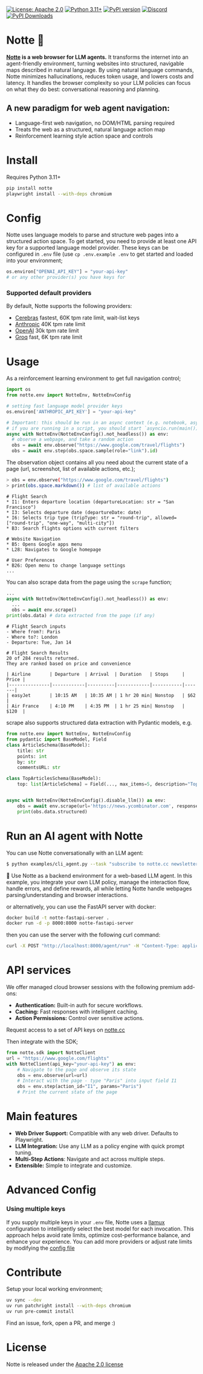[![License: Apache 2.0](https://img.shields.io/badge/License-Apache%202.0-blue.svg)](https://opensource.org/licenses/Apache-2.0)
[![Python 3.11+](https://img.shields.io/badge/python-3.11+-blue.svg)](https://www.python.org/downloads/)
[![PyPI version](https://img.shields.io/pypi/v/notte)](https://pypi.org/project/notte/)
[![Discord](https://img.shields.io/discord/1312234428444966924?color=7289DA&label=Discord&logo=discord&logoColor=white)](https://discord.gg/atbh5s6bts)
[![PyPI Downloads](https://static.pepy.tech/badge/notte)](https://pepy.tech/projects/notte)

# Notte 🌌

**[Notte](https://www.notte.cc/?ref=github) is a web browser for LLM agents.** It transforms the internet into an agent-friendly environment, turning websites into structured, navigable maps described in natural language. By using natural language commands, Notte minimizes hallucinations, reduces token usage, and lowers costs and latency. It handles the browser complexity so your LLM policies can focus on what they do best: conversational reasoning and planning.

## A new paradigm for web agent navigation:

- Language-first web navigation, no DOM/HTML parsing required
- Treats the web as a structured, natural language action map
- Reinforcement learning style action space and controls

# Install

Requires Python 3.11+

```bash
pip install notte
playwright install --with-deps chromium
```

# Config

Notte uses language models to parse and structure web pages into a structured action space. To get started, you need to provide at least one API key for a supported language model provider. These keys can be configured in `.env` file (use `cp .env.example .env` to get started and loaded into your environment;

```python
os.environ["OPENAI_API_KEY"] = "your-api-key"
# or any other provider(s) you have keys for
```

### Supported default providers

By default, Notte supports the following providers:

- [Cerebras](https://cerebras.ai/inference) fastest, 60K tpm rate limit, wait-list keys
- [Anthropic](https://docs.anthropic.com/en/docs/api/api-reference) 40K tpm rate limit
- [OpenAI](https://platform.openai.com/docs/guides/chat/introduction) 30k tpm rate limit
- [Groq](https://console.groq.com/docs/api-keys) fast, 6K tpm rate limit

# Usage

As a reinforcement learning environment to get full navigation control;

```python
import os
from notte.env import NotteEnv, NotteEnvConfig

# setting fast language model provider keys
os.environ['ANTHROPIC_API_KEY'] = "your-api-key"

# Important: this should be run in an async context (e.g. notebook, asyncio, etc.)
# if you are running in a script, you should start `asyncio.run(main())`
async with NotteEnv(NotteEnvConfig().not_headless()) as env:
  # observe a webpage, and take a random action
  obs = await env.observe("https://www.google.com/travel/flights")
  obs = await env.step(obs.space.sample(role="link").id)
```

The observation object contains all you need about the current state of a page (url, screenshot, list of available actions, etc.);

```bash
> obs = env.observe("https://www.google.com/travel/flights")
> print(obs.space.markdown()) # list of available actions
```

```
# Flight Search
* I1: Enters departure location (departureLocation: str = "San Francisco")
* I3: Selects departure date (departureDate: date)
* I6: Selects trip type (tripType: str = "round-trip", allowed=["round-trip", "one-way", "multi-city"])
* B3: Search flights options with current filters

# Website Navigation
* B5: Opens Google apps menu
* L28: Navigates to Google homepage

# User Preferences
* B26: Open menu to change language settings
...
```

You can also scrape data from the page using the `scrape` function;
```python
...
async with NotteEnv(NotteEnvConfig().not_headless()) as env:
  ...
  obs = await env.scrape()
print(obs.data) # data extracted from the page (if any)
```

```
# Flight Search inputs
- Where from?: Paris
- Where to?: London
- Departure: Tue, Jan 14

# Flight Search Results
20 of 284 results returned.
They are ranked based on price and convenience

| Airline       | Departure  | Arrival  | Duration   | Stops     | Price |
|---------------|------------|----------|------------|-----------|-------|
| easyJet       | 10:15 AM   | 10:35 AM | 1 hr 20 min| Nonstop   | $62   |
| Air France    | 4:10 PM    | 4:35 PM  | 1 hr 25 min| Nonstop   | $120  |
```

scrape also supports structured data extraction with Pydantic models, e.g.

```python
from notte.env import NotteEnv, NotteEnvConfig
from pydantic import BaseModel, Field
class ArticleSchema(BaseModel):
    title: str
    points: int
    by: str
    commentsURL: str

class TopArticlesSchema(BaseModel):
    top: list[ArticleSchema] = Field(..., max_items=5, description="Top 5 stories")


async with NotteEnv(NotteEnvConfig().disable_llm()) as env:
    obs = await env.scrape(url='https://news.ycombinator.com', response_format=TopArticlesSchema)
    print(obs.data.structured)
```

# Run an AI agent with Notte

You can use Notte conversationally with an LLM agent:

```bash
$ python examples/cli_agent.py --task "subscribe to notte.cc newsletter with ap@agpinto.com"
```

🌌 Use Notte as a backend environment for a web-based LLM agent. In this example, you integrate your own LLM policy, manage the interaction flow, handle errors, and define rewards, all while letting Notte handle webpages parsing/understanding and browser interactions.

or alternatively, you can use the FastAPI server with docker:

```bash
docker build -t notte-fastapi-server .
docker run -d -p 8000:8000 notte-fastapi-server
```

then you can use the server with the following curl command:

```bash
curl -X POST "http://localhost:8000/agent/run" -H "Content-Type: application/json" -d '{"task": "subscribe to notte.cc newsletter with ap@agpinto.com"}'
```







# API services

We offer managed cloud browser sessions with the following premium add-ons:

- **Authentication:** Built-in auth for secure workflows.
- **Caching:** Fast responses with intelligent caching.
- **Action Permissions:** Control over sensitive actions.

Request access to a set of API keys on [notte.cc](https://www.notte.cc/?ref=github)

Then integrate with the SDK;

```python
from notte.sdk import NotteClient
url = "https://www.google.com/flights"
with NotteClient(api_key="your-api-key") as env:
    # Navigate to the page and observe its state
    obs = env.observe(url=url)
    # Interact with the page - type "Paris" into input field I1
    obs = env.step(action_id="I1", params="Paris")
    # Print the current state of the page
```

# Main features

- **Web Driver Support:** Compatible with any web driver. Defaults to Playwright.
- **LLM Integration:** Use any LLM as a policy engine with quick prompt tuning.
- **Multi-Step Actions**: Navigate and act across multiple steps.
- **Extensible:** Simple to integrate and customize.

# Advanced Config

### Using multiple keys

If you supply multiple keys in your `.env` file, Notte uses a [llamux](https://github.com/andreakiro/llamux-llm-router) configuration to intelligently select the best model for each invocation. This approach helps avoid rate limits, optimize cost-performance balance, and enhance your experience. You can add more providers or adjust rate limits by modifying the [config file](notte/llms/config/endpoints.csv)

# Contribute

Setup your local working environment;

```bash
uv sync --dev
uv run patchright install --with-deps chromium
uv run pre-commit install
```

Find an issue, fork, open a PR, and merge :)

# License

Notte is released under the [Apache 2.0 license](LICENSE)
